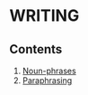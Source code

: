 # WRITING
## Contents
1. [Noun-phrases](https://github.com/S-ROLL/notebook.language/blob/main/BASIC%20IELTS_29/Writing/noun_phrases.md)
2. [Paraphrasing](https://github.com/S-ROLL/notebook.language/blob/main/BASIC%20IELTS_29/Writing/paraphrasing.md)
